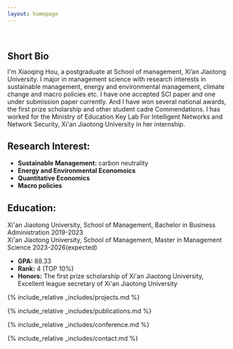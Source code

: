 ```yaml
---
layout: homepage
---
```


<h1 id="about-me"></h1>

<h2 style="margin: 60px 0px 10px;">Short Bio</h2>

I'm Xiaoqing Hou, a postgraduate at School of management, Xi’an Jiaotong University. I major in management science with research interests in sustainable management, energy and environmental management, climate change and macro policies etc. I have one accepted SCI paper and one under submission paper currently. And I have won several national awards, the first prize scholarship and other student cadre Commendations. I has worked for the Ministry of Education Key Lab For Intelligent Networks and Network Security, Xi'an Jiaotong University in her internship.
## Research Interest:
- **Sustainable Management:** carbon neutrality
- **Energy and Environmental Economoics**
- **Quantitative Economics** 
- **Macro policies**

 ## Education:
 Xi'an Jiaotong University, School of Management, Bachelor in Business Administration                       2019-2023
 <br>
 Xi'an Jiaotong University, School of Management, Master in Management Science                              2023-2026(expected)
- **GPA:** 88.33
- **Rank:** 4 (TOP 10%)
- **Honors:** The first prize scholarship of Xi'an Jiaotong University, Excellent league secretary of Xi'an Jiaotong University

{% include_relative _includes/projects.md %}

{% include_relative _includes/publications.md %}

{% include_relative _includes/conference.md %}

{% include_relative _includes/contact.md %}
<!-- <strong style="color:#e74d3c; font-weight:600"><strong style="color:#e74d3c; font-weight:600">I am currently on the 2023-2024 academic job market, looking for faculty positions in CS, CSE, ECE, IEOR, etc., related to Artificial Intelligence, Computer Vision, and Machine Learning. Please feel free to contact me if you are interested. I am also happy to give talks on my research in related seminars.</strong></strong> -->


<!-- 
{% include_relative _includes/publications.md %}

{% include_relative _includes/teaching.md %}

{% include_relative _includes/talks.md %}

{% include_relative _includes/services.md %}


 -->
